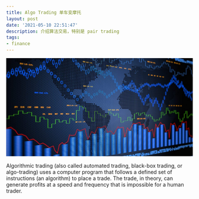```yaml
---
title: Algo Trading 单车变摩托
layout: post
date: '2021-05-10 22:51:47'
description: 介绍算法交易，特别是 pair trading
tags:
- finance
---
```

![algo-trading](/assets/img/algorithm_trading_pic.jpg)

Algorithmic trading (also called automated trading, black-box trading, or algo-trading) uses a computer program that follows a defined set of instructions (an algorithm) to place a trade. The trade, in theory, can generate profits at a speed and frequency that is impossible for a human trader.





